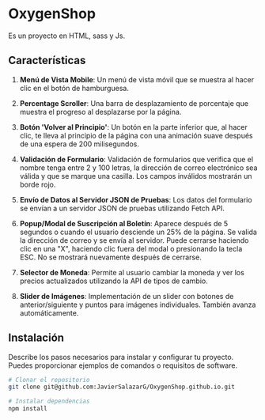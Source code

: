# OxygenShop

Es un proyecto en HTML, sass y Js.

## Características

1. **Menú de Vista Mobile**: Un menú de vista móvil que se muestra al hacer clic en el botón de hamburguesa.

2. **Percentage Scroller**: Una barra de desplazamiento de porcentaje que muestra el progreso al desplazarse por la página.

3. **Botón 'Volver al Principio'**: Un botón en la parte inferior que, al hacer clic, te lleva al principio de la página con una animación suave después de una espera de 200 milisegundos.

4. **Validación de Formulario**: Validación de formularios que verifica que el nombre tenga entre 2 y 100 letras, la dirección de correo electrónico sea válida y que se marque una casilla. Los campos inválidos mostrarán un borde rojo.

5. **Envío de Datos al Servidor JSON de Pruebas**: Los datos del formulario se envían a un servidor JSON de pruebas utilizando Fetch API.

6. **Popup/Modal de Suscripción al Boletín**: Aparece después de 5 segundos o cuando el usuario desciende un 25% de la página. Se valida la dirección de correo y se envía al servidor. Puede cerrarse haciendo clic en una "X", haciendo clic fuera del modal o presionando la tecla ESC. No se mostrará nuevamente después de cerrarse.

7. **Selector de Moneda**: Permite al usuario cambiar la moneda y ver los precios actualizados utilizando la API de tipos de cambio.

8. **Slider de Imágenes**: Implementación de un slider con botones de anterior/siguiente y puntos para imágenes individuales. También avanza automáticamente.

## Instalación

Describe los pasos necesarios para instalar y configurar tu proyecto. Puedes proporcionar ejemplos de comandos o requisitos de software.

```bash
# Clonar el repositorio
git clone git@github.com:JavierSalazarG/OxygenShop.github.io.git

# Instalar dependencias
npm install
